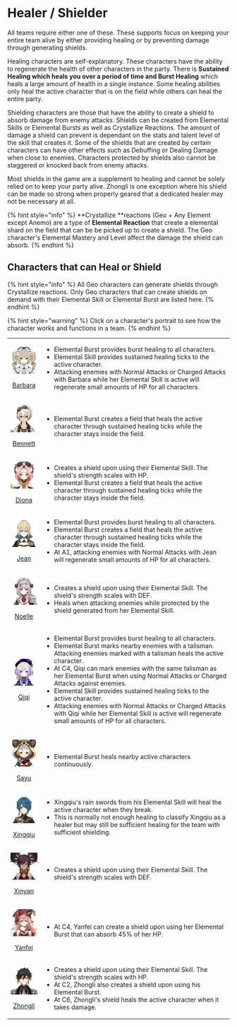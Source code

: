 # Healer / Shielder

All teams require either one of these. These supports focus on keeping your entire team alive by either providing healing or by preventing damage through generating shields.

Healing characters are self-explanatory. These characters have the ability to regenerate the health of other characters in the party. There is **Sustained Healing which heals you over a period of time and Burst Healing** which heals a large amount of health in a single instance. Some healing abilities only heal the active character that is on the field while others can heal the entire party.

Shielding characters are those that have the ability to create a shield to absorb damage from enemy attacks. Shields can be created from Elemental Skills or Elemental Bursts as well as Crystallize Reactions. The amount of damage a shield can prevent is dependant on the stats and talent level of the skill that creates it. Some of the shields that are created by certain characters can have other effects such as Debuffing or Dealing Damage when close to enemies. Characters protected by shields also cannot be staggered or knocked back from enemy attacks.

Most shields in the game are a supplement to healing and cannot be solely relied on to keep your party alive. Zhongli is one exception where his shield can be made so strong when properly geared that a dedicated healer may not be necessary at all.

{% hint style="info" %}
\*\*Crystallize \*\*reactions (Geo + Any Element except Anemo) are a type of **Elemental Reaction** that create a elemental shard on the field that can be be picked up to create a shield. The Geo character's Elemental Mastery and Level affect the damage the shield can absorb.
{% endhint %}

## Characters that can Heal or Shield

{% hint style="info" %}
All Geo characters can generate shields through Crystallize reactions. Only Geo characters that can create shields on demand with their Elemental Skill or Elemental Burst are listed here.
{% endhint %}

{% hint style="warning" %}
Click on a character's portrait to see how the character works and functions in a team.
{% endhint %}

|                                                                                                                                                                                         |                                                                                                                                                                                                                                                                                                                                                                                                                                                                                                                                                                                                                          |
| :-------------------------------------------------------------------------------------------------------------------------------------------------------------------------------------: | ------------------------------------------------------------------------------------------------------------------------------------------------------------------------------------------------------------------------------------------------------------------------------------------------------------------------------------------------------------------------------------------------------------------------------------------------------------------------------------------------------------------------------------------------------------------------------------------------------------------------ |
| <p><a href="../../characters/hydro/barbara.md"><img src="../../.gitbook/assets/UI_AvatarIcon_Barbara.png" alt=""></a></p><p><a href="../../characters/hydro/barbara.md">Barbara</a></p> | <ul><li>Elemental Burst provides burst healing to all characters.</li><li>Elemental Skill provides sustained healing ticks to the active character.</li><li>Attacking enemies with Normal Attacks or Charged Attacks with Barbara while her Elemental Skill is active will regenerate small amounts of HP for all characters.</li></ul>                                                                                                                                                                                                                                                                                  |
|  <p><a href="../../characters/pyro/bennett.md"><img src="../../.gitbook/assets/UI_AvatarIcon_Bennett.png" alt=""></a></p><p><a href="../../characters/pyro/bennett.md">Bennett</a></p>  | <ul><li>Elemental Burst creates a field that heals the active character through sustained healing ticks while the character stays inside the field.</li></ul>                                                                                                                                                                                                                                                                                                                                                                                                                                                            |
|      <p><a href="../../characters/cryo/diona.md"><img src="../../.gitbook/assets/UI_AvatarIcon_Diona.png" alt=""></a></p><p><a href="../../characters/cryo/diona.md">Diona</a></p>      | <ul><li>Creates a shield upon using their Elemental Skill. The shield's strength scales with HP.</li><li>Elemental Burst creates a field that heals the active character through sustained healing ticks while the character stays inside the field.</li></ul>                                                                                                                                                                                                                                                                                                                                                           |
|       <p><a href="../../characters/anemo/jean.md"><img src="../../.gitbook/assets/UI_AvatarIcon_Jean.png" alt=""></a></p><p><a href="../../characters/anemo/jean.md">Jean</a></p>       | <ul><li>Elemental Burst provides burst healing to all characters.</li><li>Elemental Burst creates a field that heals the active character through sustained healing ticks while the character stays inside the field.</li><li>At A1, attacking enemies with Normal Attacks with Jean will regenerate small amounts of HP for all characters.</li></ul>                                                                                                                                                                                                                                                                   |
|     <p><a href="../../characters/geo/noelle.md"><img src="../../.gitbook/assets/UI_AvatarIcon_Noelle.png" alt=""></a></p><p><a href="../../characters/geo/noelle.md">Noelle</a></p>     | <ul><li>Creates a shield upon using their Elemental Skill. The shield's strength scales with DEF.</li><li>Heals when attacking enemies while protected by the shield generated from her Elemental Skill.</li></ul>                                                                                                                                                                                                                                                                                                                                                                                                       |
|        <p><a href="../../characters/cryo/qiqi.md"><img src="../../.gitbook/assets/UI_AvatarIcon_Qiqi.png" alt=""></a></p><p><a href="../../characters/cryo/qiqi.md">Qiqi</a></p>        | <ul><li>Elemental Burst provides burst healing to all characters.</li><li>Elemental Burst marks nearby enemies with a talisman. Attacking enemies marked with a talisman heals the active character.</li><li>At C4, Qiqi can mark enemies with the same talisman as her Elemental Burst when using Normal Attacks or Charged Attacks against enemies.</li><li>Elemental Skill provides sustained healing ticks to the active character.</li><li>Attacking enemies with Normal Attacks or Charged Attacks with Qiqi while her Elemental Skill is active will regenerate small amounts of HP for all characters.</li></ul> |
|       <p><a href="../../characters/anemo/sayu.md"><img src="../../.gitbook/assets/UI_AvatarIcon_Sayu.png" alt=""></a></p><p><a href="../../characters/anemo/sayu.md">Sayu</a></p>       | <ul><li>Elemental Burst heals nearby active characters continuously.</li></ul>                                                                                                                                                                                                                                                                                                                                                                                                                                                                                                                                           |
| <p><a href="../../characters/hydro/xingqiu.md"><img src="../../.gitbook/assets/UI_AvatarIcon_Xingqiu.png" alt=""></a></p><p><a href="../../characters/hydro/xingqiu.md">Xingqiu</a></p> | <ul><li>Xingqiu's rain swords from his Elemental Skill will heal the active character when they break.</li><li>This is normally not enough healing to classify Xingqiu as a healer but may still be sufficient healing for the team with sufficient shielding.</li></ul>                                                                                                                                                                                                                                                                                                                                                 |
|    <p><a href="../../characters/pyro/xinyan.md"><img src="../../.gitbook/assets/UI_AvatarIcon_Xinyan.png" alt=""></a></p><p><a href="../../characters/pyro/xinyan.md">Xinyan</a></p>    | <ul><li>Creates a shield upon using their Elemental Skill. The shield's strength scales with DEF.</li></ul>                                                                                                                                                                                                                                                                                                                                                                                                                                                                                                              |
|    <p><a href="../../characters/pyro/yanfei.md"><img src="../../.gitbook/assets/UI_AvatarIcon_Yanfei.png" alt=""></a></p><p><a href="../../characters/pyro/yanfei.md">Yanfei</a></p>    | <ul><li>At C4, Yanfei can create a shield upon using her Elemental Burst that can absorb 45% of her HP.</li></ul>                                                                                                                                                                                                                                                                                                                                                                                                                                                                                                        |
|   <p><a href="../../characters/geo/zhongli.md"><img src="../../.gitbook/assets/UI_AvatarIcon_Zhongli.png" alt=""></a></p><p><a href="../../characters/geo/zhongli.md">Zhongli</a></p>   | <ul><li>Creates a shield upon using their Elemental Skill. The shield's strength scales with HP.</li><li>At C2, Zhongli also creates a shield upon using his Elemental Burst.</li><li>At C6, Zhongli's shield heals the active character when it takes damage.</li></ul>                                                                                                                                                                                                                                                                                                                                                 |
